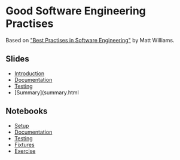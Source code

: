 # Good Software Engineering Practises

Based on ["Best Practises in Software Engineering"](https://gitlab.com/milliams/software_engineering_best_practices) by Matt Williams.

## Slides

* [Introduction](introduction.html)
* [Documentation](documentation.html)
* [Testing](testing.html)
* [Summary](summary.html

## Notebooks

* [Setup](notebooks/index.html)
* [Documentation](notebooks/Documentation.html)
* [Testing](notebooks/Testing.html)
* [Fixtures](notebooks/Fixtures.html)
* [Exercise](notebooks/Exercise.html)